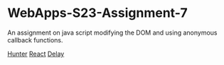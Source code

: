 # WebApps-S23-Assignment-7
An assignment on java script modifying the DOM and using anonymous callback functions.

[Hunter](https://44-563-web-apps-s23.github.io/44563-webapps-s23-assignment7-sivatejaa/hunter.html)
[React](https://44-563-web-apps-s23.github.io/44563-webapps-s23-assignment7-sivatejaa/react.html)
[Delay](https://44-563-web-apps-s23.github.io/44563-webapps-s23-assignment7-sivatejaa/delay.html)
